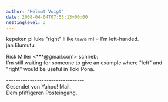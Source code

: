 ```yaml
---
author: "Helmut Voigt"
date: 2008-04-04T07:53:13+00:00
nestinglevel: 3
---
```

kepeken pi luka "right" li ike tawa mi = I'm left-handed.  
jan Elumutu  
  
Rick Miller <\*\*\*@gmail.com> schrieb:  
I'm still waiting for someone to give an example where "left" and  
"right" would be useful in Toki Pona.  
  
  
  
  
  
\---------------------------------  
Gesendet von Yahoo! Mail.  
Dem pfiffigeren Posteingang.